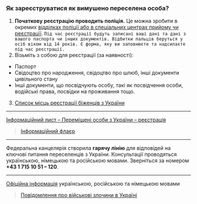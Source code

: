 ### Як зареєструватися як вимушено переселена особа?
1. **Початкову реєстрацію проводить поліція.**
Це можна зробити в окремих [відділках поліції або в спеціальних центрах прийому чи реєстрації](https://www.bbu.gv.at/en/registration).
`Під час реєстрації будуть записані ваші дані та дані з вашого паспорта чи інших документів. Відбитки пальців беруться у осіб віком від 14 років. Є форма, яку ви заповнюєте та надсилаєте під час реєстрації.`
2. Візьміть з собою для реєстрації (за наявності):
* Паспорт
* Свідоцтво про народження, свідоцтво про шлюб, інші документи цивільного стану
* Інші документи, що посвідчують особу, такі як посвідчення особи, водійські права, посвідки на проживання тощо.
3. [Список місць реєстрації біженців з України](https://docs.google.com/spreadsheets/d/1fTiDU9joj0TIKX9IIorf3TC2KitC4nMbN1pOA9NT_dA/edit?usp=sharing)
***
[Інформаційний лист – Переміщені особи з України – реєстрація](https://www.bfa.gv.at/401/files/Ukraine/Infoblatt_Registrierung_UA-OK_20220317.pdf)
> [Інформаційний флаєр](https://www.bbu.gv.at/wp-content/uploads/2022/03/Information_fuer_Ukraine_Vertriebene_DinA1_20220317_v7_Ukrainisch.pdf)
***
Федеральна канцелярія створила **гарячу лінію** для відповідей на ключові питання переселенців з України. Консультації проводяться українською, німецькою та російською мовами. Зверніться за номером **+43 1 715 10 51 – 120**.
***
[Офіційна інформація](https://www.bbu.gv.at/ukraine) українською, російською та німецькою мовами
>[Повідомлення про військові злочини в Україні](https://www.bfa.gv.at/401/files/Ukraine/Infoblatt_IStGH_BF_20220428.pdf) 
